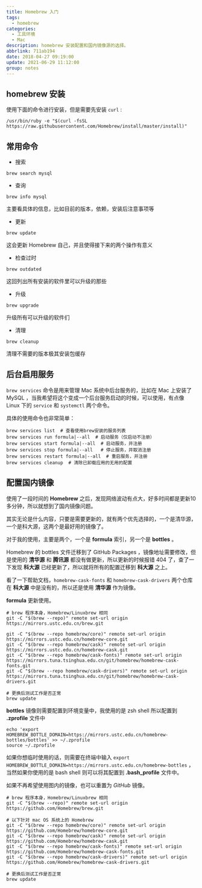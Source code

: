 ```yaml
---
title: Homebrew 入门
tags:
  - homebrew
categories:
  - 工具环境
  - Mac
description: homebrew 安装配置和国内镜像源的选择。
abbrlink: 711ab194
date: 2018-04-27 09:19:00
update: 2021-06-29 11:12:00
group: notes
---
```


## homebrew 安装 

使用下面的命令进行安装，但是需要先安装 `curl` :

```shell
/usr/bin/ruby -e "$(curl -fsSL https://raw.githubusercontent.com/Homebrew/install/master/install)"
```

## 常用命令 

-   搜索

```shell
brew search mysql
```

-   查询

```shell
brew info mysql
```

主要看具体的信息，比如目前的版本，依赖，安装后注意事项等

-   更新

```shell
brew update
```

这会更新 Homebrew 自己，并且使得接下来的两个操作有意义

-   检查过时

```shell
brew outdated
```

这回列出所有安装的软件里可以升级的那些

-   升级

```shell
brew upgrade
```

升级所有可以升级的软件们

-   清理

```shell
brew cleanup
```

清理不需要的版本极其安装包缓存

## 后台启用服务

`brew services` 命令是用来管理 Mac 系统中后台服务的，比如在 Mac 上安装了 MySQL ，当我希望将这个变成一个后台服务启动的时候，可以使用，有点像 Linux 下的 `service` 和 `systemctl` 两个命令。

具体的使用命令也非常简单：

```shell
brew services list  # 查看使用brew安装的服务列表
brew services run formula|--all  # 启动服务（仅启动不注册）
brew services start formula|--all  # 启动服务，并注册
brew services stop formula|--all   # 停止服务，并取消注册
brew services restart formula|--all  # 重启服务，并注册
brew services cleanup  # 清除已卸载应用的无用的配置
```

## 配置国内镜像 

使用了一段时间的 **Homebrew** 之后，发现网络波动有点大，好多时间都是更新10多分钟，所以就想到了国内镜像问题。

其实无论是什么内容，只要是需要更新的，就有两个优先选择的，一个是清华源，一个是科大源，这两个是最好用的镜像了。

对于我的使用，主要是两个，一个是 **formula** 索引，另一个是 **bottles** 。

Homebrew 的 bottles 文件迁移到了 GitHub Packages ，镜像地址需要修改，但是使用的 **清华源** 和 **腾讯源** 都没有做更新，所以更新的时候报错 404 了，查了一下发现 **科大源** 已经更新了，所以就将所有的配置迁移到 **科大源** 之上。

看了一下帮助文档，`homebrew-cask-fonts` 和 `homebrew-cask-drivers` 两个仓库在 **科大源** 中是没有的，所以还是使用 **清华源** 作为镜像。

**formula** 更新使用。

```shell
# brew 程序本身，Homebrew/Linuxbrew 相同
git -C "$(brew --repo)" remote set-url origin https://mirrors.ustc.edu.cn/brew.git

git -C "$(brew --repo homebrew/core)" remote set-url origin https://mirrors.ustc.edu.cn/homebrew-core.git
git -C "$(brew --repo homebrew/cask)" remote set-url origin https://mirrors.ustc.edu.cn/homebrew-cask.git
git -C "$(brew --repo homebrew/cask-fonts)" remote set-url origin https://mirrors.tuna.tsinghua.edu.cn/git/homebrew/homebrew-cask-fonts.git
git -C "$(brew --repo homebrew/cask-drivers)" remote set-url origin https://mirrors.tuna.tsinghua.edu.cn/git/homebrew/homebrew-cask-drivers.git

# 更换后测试工作是否正常
brew update
```

**bottles** 镜像则需要配置到环境变量中，我使用的是 zsh shell 所以配置到 **.zprofile** 文件中

```shell
echo 'export HOMEBREW_BOTTLE_DOMAIN=https://mirrors.ustc.edu.cn/homebrew-bottles/bottles' >> ~/.zprofile 
source ~/.zprofile 
```

如果你想临时使用的话，则需要在终端中输入 `export HOMEBREW_BOTTLE_DOMAIN=https://mirrors.ustc.edu.cn/homebrew-bottles` ，当然如果你使用的是 bash shell 则可以将其配置到 **.bash_profile** 文件中。

如果不再希望使用图内的镜像，也可以重置为 *GitHub* 镜像。

```shell
# brew 程序本身，Homebrew/Linuxbrew 相同
git -C "$(brew --repo)" remote set-url origin https://github.com/Homebrew/brew.git

# 以下针对 mac OS 系统上的 Homebrew
git -C "$(brew --repo homebrew/core)" remote set-url origin https://github.com/Homebrew/homebrew-core.git
git -C "$(brew --repo homebrew/cask)" remote set-url origin https://github.com/Homebrew/homebrew-cask.git
git -C "$(brew --repo homebrew/cask-fonts)" remote set-url origin https://github.com/Homebrew/homebrew-cask-fonts.git
git -C "$(brew --repo homebrew/cask-drivers)" remote set-url origin https://github.com/Homebrew/homebrew-cask-drivers.git

# 更换后测试工作是否正常
brew update
```
